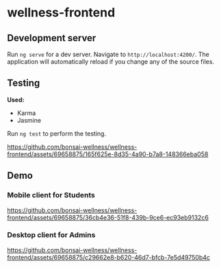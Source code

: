 # wellness-frontend

## Development server

Run `ng serve` for a dev server. Navigate to `http://localhost:4200/`. The application will automatically reload if you change any of the source files.

## Testing
**Used:**
* Karma
* Jasmine

Run `ng test` to perform the testing.



https://github.com/bonsai-wellness/wellness-frontend/assets/69658875/165f625e-8d35-4a90-b7a8-148366eba058

## Demo

### Mobile client for Students
https://github.com/bonsai-wellness/wellness-frontend/assets/69658875/36cb4e36-51f8-439b-9ce6-ec93eb9132c6


### Desktop client for Admins
https://github.com/bonsai-wellness/wellness-frontend/assets/69658875/c29662e8-b620-46d7-bfcb-7e5d49750b4c

